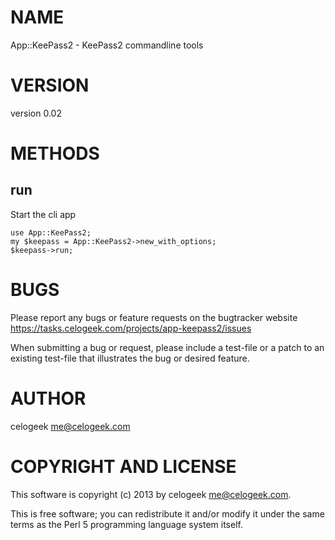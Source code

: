 # NAME

App::KeePass2 - KeePass2 commandline tools

# VERSION

version 0.02

# METHODS

## run

Start the cli app

    use App::KeePass2;
    my $keepass = App::KeePass2->new_with_options;
    $keepass->run;

# BUGS

Please report any bugs or feature requests on the bugtracker website
https://tasks.celogeek.com/projects/app-keepass2/issues

When submitting a bug or request, please include a test-file or a
patch to an existing test-file that illustrates the bug or desired
feature.

# AUTHOR

celogeek <me@celogeek.com>

# COPYRIGHT AND LICENSE

This software is copyright (c) 2013 by celogeek <me@celogeek.com>.

This is free software; you can redistribute it and/or modify it under
the same terms as the Perl 5 programming language system itself.
